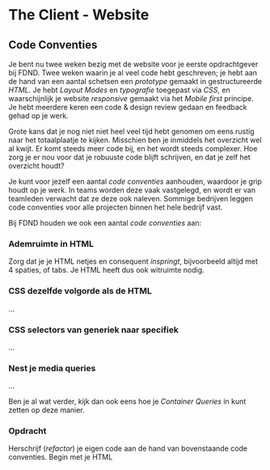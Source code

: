 # The Client - Website

## Code Conventies

Je bent nu twee weken bezig met de website voor je eerste opdrachtgever bij
FDND. Twee weken waarin je al veel code hebt geschreven; je hebt aan de hand
van een aantal schetsen een _prototype_ gemaakt in gestructureerde _HTML_.
Je hebt _Layout Modes_ en _typografie_ toegepast via _CSS_, en waarschijnlijk
je website _responsive_ gemaakt via het _Mobile first_ principe. Je hebt
meerdere keren een code & design review gedaan en feedback gehad op je werk.

Grote kans dat je nog niet niet heel veel tijd hebt genomen om eens rustig naar
het totaalplaatje te kijken. Misschien ben je inmiddels het overzicht wel al
kwijt. Er komt steeds meer code bij, en het wordt steeds complexer. Hoe zorg je
er nou voor dat je robuuste code blijft schrijven, en dat je zelf het overzicht
houdt?

Je kunt voor jezelf een aantal _code conventies_ aanhouden, waardoor je grip
houdt op je werk. In teams worden deze vaak vastgelegd, en wordt er van
teamleden verwacht dat ze deze ook naleven. Sommige bedrijven leggen code
conventies voor alle projecten binnen het hele bedrijf vast.

Bij FDND houden we ook een aantal _code conventies_ aan:

### Ademruimte in HTML

Zorg dat je je HTML netjes en consequent _inspringt_, bijvoorbeeld altijd met
4 spaties, of tabs. Je HTML heeft dus ook witruimte nodig.

### CSS dezelfde volgorde als de HTML

...

### CSS selectors van generiek naar specifiek

...

### Nest je media queries

...

Ben je al wat verder, kijk dan ook eens hoe je _Container Queries_ in kunt
zetten op deze manier.

### Opdracht

Herschrijf (_refactor_) je eigen code aan de hand van bovenstaande code
conventies. Begin met je HTML